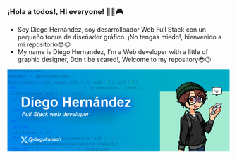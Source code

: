 ### ¡Hola a todos!, Hi everyone!  👨‍💻🎮

- Soy Diego Hernández, soy desarrolloador Web Full Stack con un pequeño toque de diseñador gráfico. ¡No tengas miedo!, bienvenido a mi repositorio😎😉
- My name is Diego Hernandez, I'm a Web developer with a little of graphic designer, Don't be scared!, Welcome to my repository😎😉 

![imagen acerca de mi](banner.jpg "Banner de un poco sobre mi")
<!--
**Kabash87/Kabash87** is a ✨ _special_ ✨ repository because its `README.md` (this file) appears on your GitHub profile.

Here are some ideas to get you started:

- 🔭 I’m currently working on ...
- 🌱 I’m currently learning ...
- 👯 I’m looking to collaborate on ...
- 🤔 I’m looking for help with ...
- 💬 Ask me about ...
- 📫 How to reach me: ...
- 😄 Pronouns: ...
- ⚡ Fun fact: ...
-->
